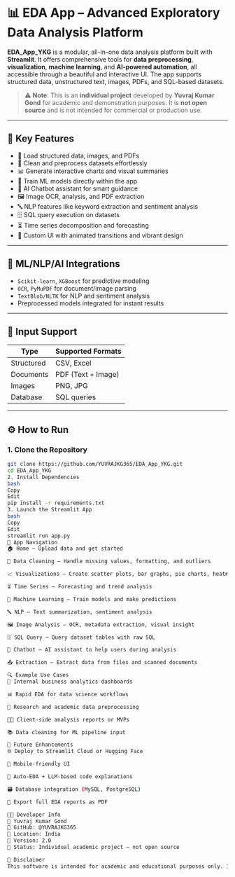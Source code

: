 # 📊 EDA App – Advanced Exploratory Data Analysis Platform

**EDA_App_YKG** is a modular, all-in-one data analysis platform built with **Streamlit**. It offers comprehensive tools for **data preprocessing**, **visualization**, **machine learning**, and **AI-powered automation**, all accessible through a beautiful and interactive UI. The app supports structured data, unstructured text, images, PDFs, and SQL-based datasets.

> ⚠️ **Note**: This is an **individual project** developed by **Yuvraj Kumar Gond** for academic and demonstration purposes. It is **not open source** and is not intended for commercial or production use.

---

## 🧠 Key Features

- 📁 Load structured data, images, and PDFs
- 🧹 Clean and preprocess datasets effortlessly
- 📊 Generate interactive charts and visual summaries
- 🧠 Train ML models directly within the app
- 💬 AI Chatbot assistant for smart guidance
- 🖼️ Image OCR, analysis, and PDF extraction
- 🔤 NLP features like keyword extraction and sentiment analysis
- 🗄️ SQL query execution on datasets
- ⏳ Time series decomposition and forecasting
- 🌈 Custom UI with animated transitions and vibrant design

---

## 🧪 ML/NLP/AI Integrations

- `Scikit-learn`, `XGBoost` for predictive modeling
- `OCR`, `PyMuPDF` for document/image parsing
- `TextBlob/NLTK` for NLP and sentiment analysis
- Preprocessed models integrated for instant results


---

## 🧾 Input Support

| Type       | Supported Formats |
|------------|-------------------|
| Structured | CSV, Excel        |
| Documents  | PDF (Text + Image)|
| Images     | PNG, JPG          |
| Database   | SQL queries       |

---

## ⚙️ How to Run

### 1. Clone the Repository
```bash
git clone https://github.com/YUVRAJKG365/EDA_App_YKG.git
cd EDA_App_YKG
2. Install Dependencies
bash
Copy
Edit
pip install -r requirements.txt
3. Launch the Streamlit App
bash
Copy
Edit
streamlit run app.py
🧭 App Navigation
🏠 Home – Upload data and get started

🧹 Data Cleaning – Handle missing values, formatting, and outliers

📈 Visualizations – Create scatter plots, bar graphs, pie charts, heatmaps

⏳ Time Series – Forecasting and trend analysis

🤖 Machine Learning – Train models and make predictions

🔤 NLP – Text summarization, sentiment analysis

🖼️ Image Analysis – OCR, metadata extraction, visual insight

🗄️ SQL Query – Query dataset tables with raw SQL

💬 Chatbot – AI assistant to help users during analysis

📤 Extraction – Extract data from files and scanned documents

🔍 Example Use Cases
🏢 Internal business analytics dashboards

📊 Rapid EDA for data science workflows

🧪 Research and academic data preprocessing

🧑‍💼 Client-side analysis reports or MVPs

📚 Data cleaning for ML pipeline input

📌 Future Enhancements
🌐 Deploy to Streamlit Cloud or Hugging Face

📲 Mobile-friendly UI

🧠 Auto-EDA + LLM-based code explanations

🗃️ Database integration (MySQL, PostgreSQL)

🧾 Export full EDA reports as PDF

👨‍💻 Developer Info
🧑 Yuvraj Kumar Gond
🔗 GitHub: @YUVRAJKG365
📍 Location: India
📅 Version: 2.0
📘 Status: Individual academic project — not open source

🛑 Disclaimer
This software is intended for academic and educational purposes only. It should not be used for actual commercial deployment or professional analysis without review and verification.

